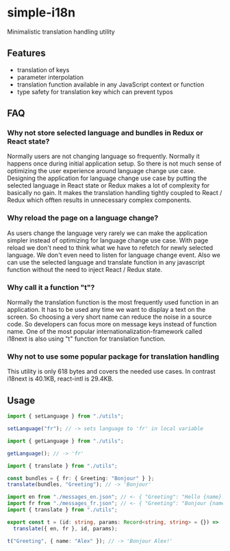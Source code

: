 # simple-i18n

Minimalistic translation handling utility

## Features

- translation of keys
- parameter interpolation
- translation function available in any JavaScript context or function
- type safety for translation key which can prevent typos

## FAQ

### Why not store selected language and bundles in Redux or React state?

Normally users are not changing language so frequently. Normally it happens once during initial application setup.
So there is not much sense of optimizing the user experience around language change use case.
Designing the application for language change use case by putting the selected language in React state or Redux makes a lot of complexity for basically no gain.
It makes the translation handling tightly coupled to React / Redux which offten results in unnecessary complex components.

### Why reload the page on a language change?

As users change the language very rarely we can make the application simpler instead of optimizing for language change use case. With page reload we don't need to think what we have to refetch for newly selected language. We don't even need to listen for language change event. Also we can use the selected language and translate function in any javascript function without the need to inject React / Redux state.

### Why call it a function "t"?

Normally the translation function is the most frequently used function in an application. It has to be used any time we want to display a text on the screen. So choosing a very short name can reduce the noise in a source code. So developers can focus more on message keys instead of function name. One of the most popular internationalization-framework called i18next is also using "t" function for translation function.

### Why not to use some popular package for translation handling

This utility is only 618 bytes and covers the needed use cases. In contrast i18next is 40.1KB, react-intl is 29.4KB.

## Usage

```typescript
import { setLanguage } from "./utils";

setLanguage("fr"); // -> sets language to 'fr' in local variable
```

```typescript
import { getLanguage } from "./utils";

getLanguage(); // -> 'fr'
```

```typescript
import { translate } from "./utils";

const bundles = { fr: { Greeting: "Bonjour" } };
translate(bundles, "Greeting"); // -> 'Bonjour'
```

```typescript
import en from "./messages_en.json"; // <- { "Greeting": "Hello {name}!" }
import fr from "./messages_fr.json"; // <- { "Greeting": "Bonjour {name}!" }
import { translate } from "./utils";

export const t = (id: string, params: Record<string, string> = {}) =>
  translate({ en, fr }, id, params);

t("Greeting", { name: "Alex" }); // -> 'Bonjour Alex!'
```
